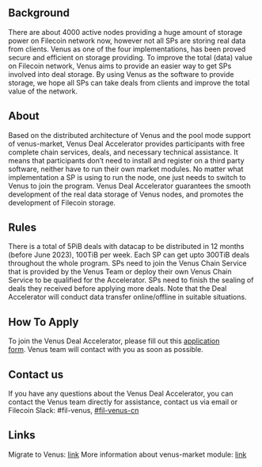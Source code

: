 ## Background

There are about 4000 active nodes providing a huge amount of storage power on Filecoin network now, however not all SPs are storing real data from clients. 
Venus as one of the four implementations, has been proved secure and efficient on storage providing. To improve the total (data) value on Filecoin network, Venus aims to provide an easier way to get SPs involved into deal storage. By using Venus as the software to provide storage, we hope all SPs can take deals from clients and improve the total value of the network. 
 
## About

Based on the distributed architecture of Venus and the pool mode support of venus-market, Venus Deal Accelerator provides participants with free complete chain services, deals, and necessary technical assistance. It means that participants don’t need to install and register on a third party software, neither have to run their own market modules. 
No matter what implementation a SP is using to run the node, one just needs to switch to Venus to join the program. 
Venus Deal Accelerator guarantees the smooth development of the real data storage of Venus nodes, and promotes the development of Filecoin storage.

## Rules

There is a total of 5PiB deals with datacap to be distributed in 12 months (before June 2023), 100TiB per week. 
Each SP can get upto 300TiB deals throughout the whole program. 
SPs need to join the Venus Chain Service that is provided by the Venus Team or deploy their own Venus Chain Service to be qualified for the Accelerator. 
SPs need to finish the sealing of deals they received before applying more deals. 
Note that the Deal Accelerator will conduct data transfer online/offline in suitable situations. 

## How To Apply

To join the Venus Deal Accelerator, please fill out this [application form](http://venusteam.mikecrm.com/RsJflfk). Venus team will contact with you as soon as possible. 

## Contact us

If you have any questions about the Venus Deal Accelerator, you can contact the Venus team directly for assistance, contact us via email or Filecoin Slack: #fil-venus, [#fil-venus-cn](https://filecoinproject.slack.com/archives/C028PCH8L31) 

## Links

Migrate to Venus: [link](https://venus.filecoin.io/zh/cluster/migrate_sectors.html)
More information about venus-market module: [link](https://venus.filecoin.io/market/)